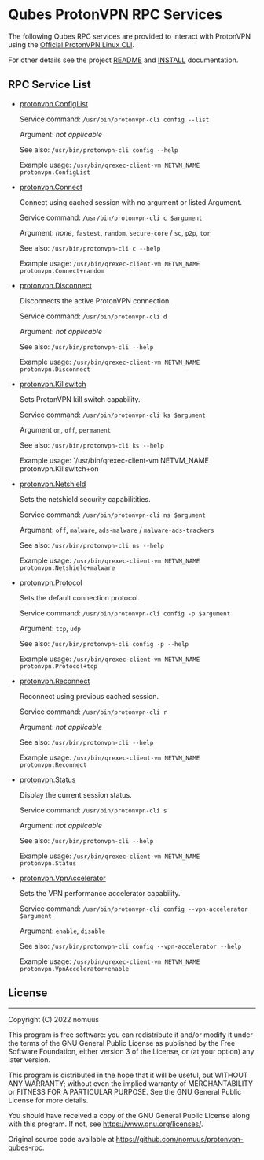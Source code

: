 # Qubes ProtonVPN RPC Services

The following Qubes RPC services are provided to interact with ProtonVPN using the 
[Official ProtonVPN Linux CLI](https://github.com/ProtonVPN/linux-cli).

For other details see the project [README](./README.md) and [INSTALL](./INSTALL.md) documentation.

## RPC Service List

- [protonvpn.ConfigList](./netvm/etc/qubes-rpc/protonvpn.ConfigList)
  
  Service command: `/usr/bin/protonvpn-cli config --list`

  Argument: *not applicable*

  See also: `/usr/bin/protonvpn-cli config --help`

  Example usage:  `/usr/bin/qrexec-client-vm NETVM_NAME protonvpn.ConfigList`


- [protonvpn.Connect](./netvm/etc/qubes-rpc/protonvpn.Connect)

   Connect using cached session with no argument or listed Argument.

   Service command: `/usr/bin/protonvpn-cli c $argument`
   
   Argument: *none*, `fastest`, `random`, `secure-core` / `sc`, `p2p`, `tor`

   See also: `/usr/bin/protonvpn-cli c --help`

   Example usage:  `/usr/bin/qrexec-client-vm NETVM_NAME protonvpn.Connect+random`


- [protonvpn.Disconnect](./netvm/etc/qubes-rpc/protonvpn.Disconnect)

   Disconnects the active ProtonVPN connection.

   Service command: `/usr/bin/protonvpn-cli d`

   Argument: *not applicable*

   See also: `/usr/bin/protonvpn-cli --help`

   Example usage:  `/usr/bin/qrexec-client-vm NETVM_NAME protonvpn.Disconnect`


- [protonvpn.Killswitch](./netvm/etc/qubes-rpc/protonvpn.Killswitch)

   Sets ProtonVPN kill switch capability.

   Service command: `/usr/bin/protonvpn-cli ks $argument`

   Argument `on`, `off`, `permanent`

   See also: `/usr/bin/protonvpn-cli ks --help`

   Example usage:  `/usr/bin/qrexec-client-vm NETVM_NAME protonvpn.Killswitch+on


- [protonvpn.Netshield](./netvm/etc/qubes-rpc/protonvpn.Netshield)

   Sets the netshield security capabilitities.

   Service command: `/usr/bin/protonvpn-cli ns $argument`

   Argument: `off`, `malware`, `ads-malware` / `malware-ads-trackers`

   See also: `/usr/bin/protonvpn-cli ns --help`

   Example usage:  `/usr/bin/qrexec-client-vm NETVM_NAME protonvpn.Netshield+malware`


- [protonvpn.Protocol](./netvm/etc/qubes-rpc/protonvpn.Protocol)

   Sets the default connection protocol.

   Service command: `/usr/bin/protonvpn-cli config -p $argument`

   Argument: `tcp`, `udp`

   See also: `/usr/bin/protonvpn-cli config -p --help`

   Example usage:  `/usr/bin/qrexec-client-vm NETVM_NAME protonvpn.Protocol+tcp`


- [protonvpn.Reconnect](./netvm/etc/qubes-rpc/protonvpn.Reconnect)

   Reconnect using previous cached session.

   Service command: `/usr/bin/protonvpn-cli r`
   
   Argument: *not applicable*

   See also: `/usr/bin/protonvpn-cli --help`

   Example usage:  `/usr/bin/qrexec-client-vm NETVM_NAME protonvpn.Reconnect`


- [protonvpn.Status](./netvm/etc/qubes-rpc/protonvpn.Status)

   Display the current session status.

   Service command: `/usr/bin/protonvpn-cli s`
   
   Argument: *not applicable*

   See also: `/usr/bin/protonvpn-cli --help`

   Example usage:  `/usr/bin/qrexec-client-vm NETVM_NAME protonvpn.Status`


- [protonvpn.VpnAccelerator](./netvm/etc/qubes-rpc/protonvpn.VpnAccelerator)

   Sets the VPN performance accelerator capability.

   Service command: `/usr/bin/protonvpn-cli config --vpn-accelerator $argument`

   Argument: `enable`, `disable`

   See also: `/usr/bin/protonvpn-cli config --vpn-accelerator --help`

   Example usage:  `/usr/bin/qrexec-client-vm NETVM_NAME protonvpn.VpnAccelerator+enable`


## License
---
Copyright (C) 2022 nomuus

This program is free software: you can redistribute it and/or modify
it under the terms of the GNU General Public License as published by
the Free Software Foundation, either version 3 of the License, or
(at your option) any later version.

This program is distributed in the hope that it will be useful,
but WITHOUT ANY WARRANTY; without even the implied warranty of
MERCHANTABILITY or FITNESS FOR A PARTICULAR PURPOSE.  See the
GNU General Public License for more details.

You should have received a copy of the GNU General Public License
along with this program.  If not, see <https://www.gnu.org/licenses/>.

Original source code available at <https://github.com/nomuus/protonvpn-qubes-rpc>.